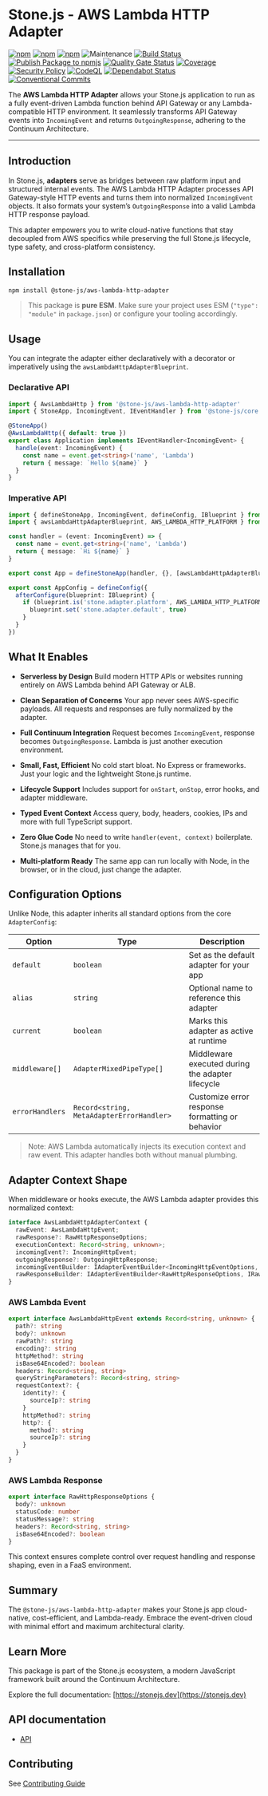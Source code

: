 # Stone.js - AWS Lambda HTTP Adapter

[![npm](https://img.shields.io/npm/l/@stone-js/aws-lambda-http-adapter)](https://opensource.org/licenses/MIT)
[![npm](https://img.shields.io/npm/v/@stone-js/aws-lambda-http-adapter)](https://www.npmjs.com/package/@stone-js/aws-lambda-http-adapter)
[![npm](https://img.shields.io/npm/dm/@stone-js/aws-lambda-http-adapter)](https://www.npmjs.com/package/@stone-js/aws-lambda-http-adapter)
![Maintenance](https://img.shields.io/maintenance/yes/2025)
[![Build Status](https://github.com/stone-foundation/stone-js-aws-lambda-http-adapter/actions/workflows/main.yml/badge.svg)](https://github.com/stone-foundation/stone-js-aws-lambda-http-adapter/actions/workflows/main.yml)
[![Publish Package to npmjs](https://github.com/stone-foundation/stone-js-aws-lambda-http-adapter/actions/workflows/release.yml/badge.svg)](https://github.com/stone-foundation/stone-js-aws-lambda-http-adapter/actions/workflows/release.yml)
[![Quality Gate Status](https://sonarcloud.io/api/project_badges/measure?project=stone-foundation_stone-js-aws-lambda-http-adapter&metric=alert_status)](https://sonarcloud.io/summary/new_code?id=stone-foundation_stone-js-aws-lambda-http-adapter)
[![Coverage](https://sonarcloud.io/api/project_badges/measure?project=stone-foundation_stone-js-aws-lambda-http-adapter&metric=coverage)](https://sonarcloud.io/summary/new_code?id=stone-foundation_stone-js-aws-lambda-http-adapter)
[![Security Policy](https://img.shields.io/badge/Security-Policy-blue.svg)](./SECURITY.md)
[![CodeQL](https://github.com/stone-foundation/stone-js-aws-lambda-http-adapter/actions/workflows/github-code-scanning/codeql/badge.svg)](https://github.com/stone-foundation/stone-js-aws-lambda-http-adapter/security/code-scanning)
[![Dependabot Status](https://img.shields.io/badge/Dependabot-enabled-brightgreen.svg)](https://github.com/stone-foundation/stone-js-aws-lambda-http-adapter/network/updates)
[![Conventional Commits](https://img.shields.io/badge/Conventional%20Commits-1.0.0-yellow.svg)](https://conventionalcommits.org)

The **AWS Lambda HTTP Adapter** allows your Stone.js application to run as a fully event-driven Lambda function behind API Gateway or any Lambda-compatible HTTP environment. It seamlessly transforms API Gateway events into `IncomingEvent` and returns `OutgoingResponse`, adhering to the Continuum Architecture.

---

## Introduction

In Stone.js, **adapters** serve as bridges between raw platform input and structured internal events. The AWS Lambda HTTP Adapter processes API Gateway-style HTTP events and turns them into normalized `IncomingEvent` objects. It also formats your system’s `OutgoingResponse` into a valid Lambda HTTP response payload.

This adapter empowers you to write cloud-native functions that stay decoupled from AWS specifics while preserving the full Stone.js lifecycle, type safety, and cross-platform consistency.

## Installation

```bash
npm install @stone-js/aws-lambda-http-adapter
````

> This package is **pure ESM**. Make sure your project uses ESM (`"type": "module"` in `package.json`) or configure your tooling accordingly.

## Usage

You can integrate the adapter either declaratively with a decorator or imperatively using the `awsLambdaHttpAdapterBlueprint`.

### Declarative API

```ts
import { AwsLambdaHttp } from '@stone-js/aws-lambda-http-adapter'
import { StoneApp, IncomingEvent, IEventHandler } from '@stone-js/core'

@StoneApp()
@AwsLambdaHttp({ default: true })
export class Application implements IEventHandler<IncomingEvent> {
  handle(event: IncomingEvent) {
    const name = event.get<string>('name', 'Lambda')
    return { message: `Hello ${name}` }
  }
}
```

### Imperative API

```ts
import { defineStoneApp, IncomingEvent, defineConfig, IBlueprint } from '@stone-js/core'
import { awsLambdaHttpAdapterBlueprint, AWS_LAMBDA_HTTP_PLATFORM } from '@stone-js/aws-lambda-http-adapter'

const handler = (event: IncomingEvent) => {
  const name = event.get<string>('name', 'Lambda')
  return { message: `Hi ${name}` }
}

export const App = defineStoneApp(handler, {}, [awsLambdaHttpAdapterBlueprint])

export const AppConfig = defineConfig({
  afterConfigure(blueprint: IBlueprint) {
    if (blueprint.is('stone.adapter.platform', AWS_LAMBDA_HTTP_PLATFORM)) {
      blueprint.set('stone.adapter.default', true)
    }
  }
})
```

## What It Enables

* **Serverless by Design**
  Build modern HTTP APIs or websites running entirely on AWS Lambda behind API Gateway or ALB.

* **Clean Separation of Concerns**
  Your app never sees AWS-specific payloads. All requests and responses are fully normalized by the adapter.

* **Full Continuum Integration**
  Request becomes `IncomingEvent`, response becomes `OutgoingResponse`. Lambda is just another execution environment.

* **Small, Fast, Efficient**
  No cold start bloat. No Express or frameworks. Just your logic and the lightweight Stone.js runtime.

* **Lifecycle Support**
  Includes support for `onStart`, `onStop`, error hooks, and adapter middleware.

* **Typed Event Context**
  Access query, body, headers, cookies, IPs and more with full TypeScript support.

* **Zero Glue Code**
  No need to write `handler(event, context)` boilerplate. Stone.js manages that for you.

* **Multi-platform Ready**
  The same app can run locally with Node, in the browser, or in the cloud, just change the adapter.

## Configuration Options

Unlike Node, this adapter inherits all standard options from the core `AdapterConfig`:

| Option          | Type                                      | Description                                      |
| --------------- | ----------------------------------------- | ------------------------------------------------ |
| `default`       | `boolean`                                 | Set as the default adapter for your app          |
| `alias`         | `string`                                  | Optional name to reference this adapter          |
| `current`       | `boolean`                                 | Marks this adapter as active at runtime          |
| `middleware[]`  | `AdapterMixedPipeType[]`                  | Middleware executed during the adapter lifecycle |
| `errorHandlers` | `Record<string, MetaAdapterErrorHandler>` | Customize error response formatting or behavior  |

> Note: AWS Lambda automatically injects its execution context and raw event. This adapter handles both without manual plumbing.

## Adapter Context Shape

When middleware or hooks execute, the AWS Lambda adapter provides this normalized context:

```ts
interface AwsLambdaHttpAdapterContext {
  rawEvent: AwsLambdaHttpEvent;
  rawResponse?: RawHttpResponseOptions;
  executionContext: Record<string, unknown>;
  incomingEvent?: IncomingHttpEvent;
  outgoingResponse?: OutgoingHttpResponse;
  incomingEventBuilder: IAdapterEventBuilder<IncomingHttpEventOptions, IncomingHttpEvent>;
  rawResponseBuilder: IAdapterEventBuilder<RawHttpResponseOptions, IRawResponseWrapper<RawHttpResponseOptions>>;
}
```

### AWS Lambda Event

```ts
export interface AwsLambdaHttpEvent extends Record<string, unknown> {
  path?: string
  body?: unknown
  rawPath?: string
  encoding?: string
  httpMethod?: string
  isBase64Encoded?: boolean
  headers: Record<string, string>
  queryStringParameters?: Record<string, string>
  requestContext?: {
    identity?: {
      sourceIp?: string
    }
    httpMethod?: string
    http?: {
      method?: string
      sourceIp?: string
    }
  }
}
```

### AWS Lambda Response

```ts
export interface RawHttpResponseOptions {
  body?: unknown
  statusCode: number
  statusMessage?: string
  headers?: Record<string, string>
  isBase64Encoded?: boolean
}
```

This context ensures complete control over request handling and response shaping, even in a FaaS environment.

## Summary

The `@stone-js/aws-lambda-http-adapter` makes your Stone.js app cloud-native, cost-efficient, and Lambda-ready. Embrace the event-driven cloud with minimal effort and maximum architectural clarity.

## Learn More

This package is part of the Stone.js ecosystem, a modern JavaScript framework built around the Continuum Architecture.

Explore the full documentation: [https://stonejs.dev](https://stonejs.dev)

## API documentation

* [API](https://github.com/stone-foundation/stone-js-aws-lambda-http-adapter/blob/main/docs)

## Contributing

See [Contributing Guide](https://github.com/stone-foundation/stone-js-aws-lambda-http-adapter/blob/main/CONTRIBUTING.md)